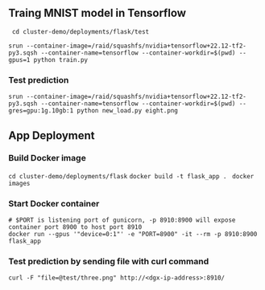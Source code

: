 ## Traing MNIST model in Tensorflow

`
`
`cd cluster-demo/deployments/flask/test`

`srun --container-image=/raid/squashfs/nvidia+tensorflow+22.12-tf2-py3.sqsh --container-name=tensorflow --container-workdir=$(pwd) --gpus=1 python train.py`

### Test prediction

`srun --container-image=/raid/squashfs/nvidia+tensorflow+22.12-tf2-py3.sqsh --container-name=tensorflow --container-workdir=$(pwd) --gres=gpu:1g.10gb:1 python new_load.py eight.png`



## App Deployment

### Build Docker image
`cd cluster-demo/deployments/flask`
`docker build -t flask_app . `
`docker images`


### Start Docker container

```Shell
# $PORT is listening port of gunicorn, -p 8910:8900 will expose container port 8900 to host port 8910
docker run --gpus '"device=0:1"' -e "PORT=8900" -it --rm -p 8910:8900 flask_app
```

### Test prediction by sending file with curl command 

`curl -F "file=@test/three.png" http://<dgx-ip-address>:8910/`

